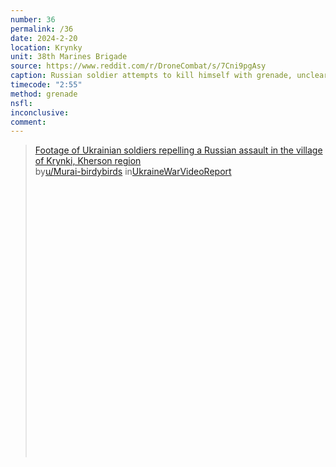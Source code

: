 ```yaml
---
number: 36
permalink: /36
date: 2024-2-20
location: Krynky
unit: 38th Marines Brigade
source: https://www.reddit.com/r/DroneCombat/s/7Cni9pgAsy
caption: Russian soldier attempts to kill himself with grenade, unclear how effective it was
timecode: "2:55"
method: grenade
nsfl: 
inconclusive: 
comment: 
---
```

<blockquote class="reddit-embed-bq" style="height:500px" data-embed-height="566"><a href="https://www.reddit.com/r/UkraineWarVideoReport/comments/1av2uxn/footage_of_ukrainian_soldiers_repelling_a_russian/">Footage of Ukrainian soldiers repelling a Russian assault in the village of Krynki, Kherson region</a><br> by<a href="https://www.reddit.com/user/Murai-birdybirds/">u/Murai-birdybirds</a> in<a href="https://www.reddit.com/r/UkraineWarVideoReport/">UkraineWarVideoReport</a></blockquote><script async="" src="https://embed.reddit.com/widgets.js" charset="UTF-8"></script>